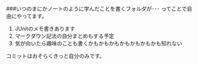 
###いつのまにかノートのように学んだことを書くフォルダが･･･
ってことで自由にやってます。

1. JUnitのメモ書きあります
2. マークダウン記法の自分まとめもする予定
3. 気が向いたら趣味のことも書くかもかもかもかもかもかもかも知れない

コミットはおそらくきっと自分のみです。

